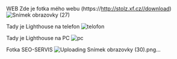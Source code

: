 WEB
Zde je fotka mého webu (https://http://stolz.xf.cz//download)
![Snímek obrazovky (27)](https://user-images.githubusercontent.com/81717582/154988915-4fce846a-c525-4525-9885-8e2104efbacc.png)

Tady je Lighthouse na telefon
![telofon](https://user-images.githubusercontent.com/81717582/154988983-9734066e-5060-42bd-9b51-e08b1105ad63.png)
  
Tady je Lighthouse na PC
![pc](https://user-images.githubusercontent.com/81717582/154989049-33fe9c79-d6c6-4b6f-9db6-58c38f1ba7fe.png)

Fotka SEO-SERVIS
![Uploading Snímek obrazovky (30).png…]()
